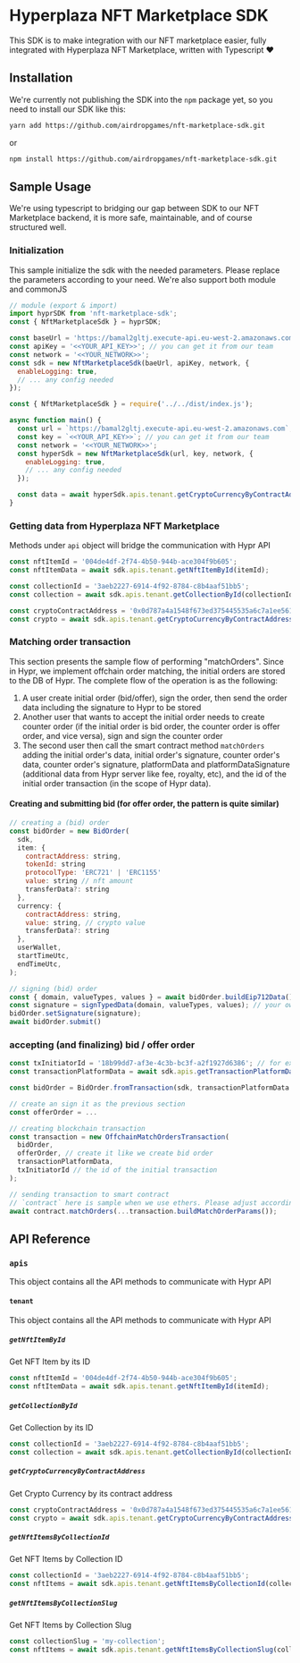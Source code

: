 # Hyperplaza NFT Marketplace SDK

This SDK is to make integration with our NFT marketplace easier, fully integrated with Hyperplaza NFT Marketplace, written with Typescript ❤️

## Installation

We're currently not publishing the SDK into the `npm` package yet, so you need to install our SDK like this:

```bash
yarn add https://github.com/airdropgames/nft-marketplace-sdk.git
```

or

```bash
npm install https://github.com/airdropgames/nft-marketplace-sdk.git
```

## Sample Usage

We're using typescript to bridging our gap between SDK to our NFT Marketplace backend, it is more safe, maintainable, and of course structured well.

### Initialization

This sample initialize the sdk with the needed parameters. Please replace the parameters according to your need. We're also support both module and commonJS

```js
// module (export & import)
import hyprSDK from 'nft-marketplace-sdk';
const { NftMarketplaceSdk } = hyprSDK;

const baseUrl = 'https://bamal2gltj.execute-api.eu-west-2.amazonaws.com/'; // our base Url
const apiKey = '<<YOUR_API_KEY>>'; // you can get it from our team
const network = '<<YOUR_NETWORK>>'; 
const sdk = new NftMarketplaceSdk(baeUrl, apiKey, network, {
  enableLogging: true,
  // ... any config needed
});
```

```js
const { NftMarketplaceSdk } = require('../../dist/index.js');

async function main() {
  const url = `https://bamal2gltj.execute-api.eu-west-2.amazonaws.com`;
  const key = `<<YOUR_API_KEY>>`; // you can get it from our team
  const network = '<<YOUR_NETWORK>>';
  const hyperSdk = new NftMarketplaceSdk(url, key, network, {
    enableLogging: true,
    // ... any config needed
  });

  const data = await hyperSdk.apis.tenant.getCryptoCurrencyByContractAddress('<contract_address>');
}
```

### Getting data from Hyperplaza NFT Marketplace

Methods under `api` object will bridge the communication with Hypr API

```js
const nftItemId = '004de4df-2f74-4b50-944b-ace304f9b605';
const nftItemData = await sdk.apis.tenant.getNftItemById(itemId);

const collectionId = '3aeb2227-6914-4f92-8784-c8b4aaf51bb5';
const collection = await sdk.apis.tenant.getCollectionById(collectionId);

const cryptoContractAddress = '0x0d787a4a1548f673ed375445535a6c7a1ee56180';
const crypto = await sdk.apis.tenant.getCryptoCurrencyByContractAddress(cryptoContractAddress);
```

### Matching order transaction

This section presents the sample flow of performing "matchOrders". Since in Hypr, we implement offchain order matching, the initial orders are stored to the DB of Hypr. The complete flow of the operation is as the following:

1. A user create initial order (bid/offer), sign the order, then send the order data including the signature to Hypr to be stored
2. Another user that wants to accept the initial order needs to create counter order (if the initial order is bid order, the counter order is offer order, and vice versa), sign and sign the counter order
3. The second user then call the smart contract method `matchOrders` adding the initial order's data, initial order's signature, counter order's data, counter order's signature, platformData and platformDataSignature (additional data from Hypr server like fee, royalty, etc), and the id of the initial order transaction (in the scope of Hypr data).

#### Creating and submitting bid (for offer order, the pattern is quite similar)

```js
// creating a (bid) order
const bidOrder = new BidOrder(
  sdk,
  item: {
    contractAddress: string,
    tokenId: string
    protocolType: 'ERC721' | 'ERC1155'
    value: string // nft amount
    transferData?: string
  },
  currency: {
    contractAddress: string,
    value: string, // crypto value
    transferData?: string
  },
  userWallet,
  startTimeUtc,
  endTimeUtc,
);

// signing (bid) order
const { domain, valueTypes, values } = await bidOrder.buildEip712Data();
const signature = signTypedData(domain, valueTypes, values); // your own typed data signing method
bidOrder.setSignature(signature);
await bidOrder.submit()
```

### accepting (and finalizing) bid / offer order

```js
const txInitiatorId = '18b99dd7-af3e-4c3b-bc3f-a2f1927d6386'; // for example this is a bid transaction to accept
const transactionPlatformData = await sdk.apis.getTransactionPlatformData(txInitiatorId);

const bidOrder = BidOrder.fromTransaction(sdk, transactionPlatformData.transaction);

// create an sign it as the previous section
const offerOrder = ...

// creating blockchain transaction
const transaction = new OffchainMatchOrdersTransaction(
  bidOrder,
  offerOrder, // create it like we create bid order
  transactionPlatformData,
  txInitiatorId // the id of the initial transaction
);

// sending transaction to smart contract
// `contract` here is sample when we use ethers. Please adjust accordingly
await contract.matchOrders(...transaction.buildMatchOrderParams());
```

## API Reference

### `apis`

This object contains all the API methods to communicate with Hypr API

#### `tenant`

This object contains all the API methods to communicate with Hypr API

##### `getNftItemById`

Get NFT Item by its ID

```js
const nftItemId = '004de4df-2f74-4b50-944b-ace304f9b605';
const nftItemData = await sdk.apis.tenant.getNftItemById(itemId);
```

##### `getCollectionById`

Get Collection by its ID

```js
const collectionId = '3aeb2227-6914-4f92-8784-c8b4aaf51bb5';
const collection = await sdk.apis.tenant.getCollectionById(collectionId);
```

##### `getCryptoCurrencyByContractAddress`

Get Crypto Currency by its contract address

```js
const cryptoContractAddress = '0x0d787a4a1548f673ed375445535a6c7a1ee56180';
const crypto = await sdk.apis.tenant.getCryptoCurrencyByContractAddress(cryptoContractAddress);
```

##### `getNftItemsByCollectionId`

Get NFT Items by Collection ID

```js
const collectionId = '3aeb2227-6914-4f92-8784-c8b4aaf51bb5';
const nftItems = await sdk.apis.tenant.getNftItemsByCollectionId(collectionId);
```

##### `getNftItemsByCollectionSlug`

Get NFT Items by Collection Slug

```js
const collectionSlug = 'my-collection';
const nftItems = await sdk.apis.tenant.getNftItemsByCollectionSlug(collectionSlug);
```
